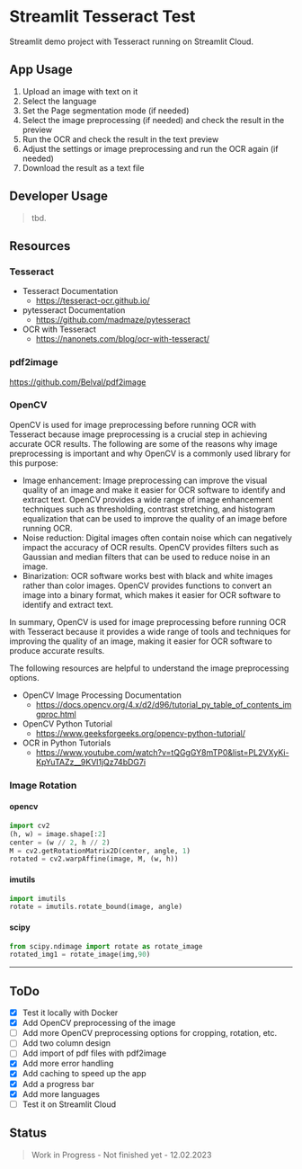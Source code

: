 # Streamlit Tesseract Test

Streamlit demo project with Tesseract running on Streamlit Cloud.

## App Usage

1. Upload an image with text on it
2. Select the language
3. Set the Page segmentation mode (if needed)
4. Select the image preprocessing (if needed) and check the result in the preview
5. Run the OCR and check the result in the text preview
6. Adjust the settings or image preprocessing and run the OCR again (if needed)
7. Download the result as a text file

## Developer Usage

> tbd.

## Resources

### Tesseract

- Tesseract Documentation
  - <https://tesseract-ocr.github.io/>
- pytesseract Documentation
  - <https://github.com/madmaze/pytesseract>
- OCR with Tesseract
  - <https://nanonets.com/blog/ocr-with-tesseract/>

### pdf2image

<https://github.com/Belval/pdf2image>

### OpenCV

OpenCV is used for image preprocessing before running OCR with Tesseract because image preprocessing is a crucial step in achieving accurate OCR results. The following are some of the reasons why image preprocessing is important and why OpenCV is a commonly used library for this purpose:

- Image enhancement: Image preprocessing can improve the visual quality of an image and make it easier for OCR software to identify and extract text. OpenCV provides a wide range of image enhancement techniques such as thresholding, contrast stretching, and histogram equalization that can be used to improve the quality of an image before running OCR.
- Noise reduction: Digital images often contain noise which can negatively impact the accuracy of OCR results. OpenCV provides filters such as Gaussian and median filters that can be used to reduce noise in an image.
- Binarization: OCR software works best with black and white images rather than color images. OpenCV provides functions to convert an image into a binary format, which makes it easier for OCR software to identify and extract text.

In summary, OpenCV is used for image preprocessing before running OCR with Tesseract because it provides a wide range of tools and techniques for improving the quality of an image, making it easier for OCR software to produce accurate results.

The following resources are helpful to understand the image preprocessing options.

- OpenCV Image Processing Documentation
  - <https://docs.opencv.org/4.x/d2/d96/tutorial_py_table_of_contents_imgproc.html>
- OpenCV Python Tutorial
  - <https://www.geeksforgeeks.org/opencv-python-tutorial/>
- OCR in Python Tutorials
  - <https://www.youtube.com/watch?v=tQGgGY8mTP0&list=PL2VXyKi-KpYuTAZz__9KVl1jQz74bDG7i>

### Image Rotation

#### opencv

```python
import cv2
(h, w) = image.shape[:2]
center = (w // 2, h // 2)
M = cv2.getRotationMatrix2D(center, angle, 1)
rotated = cv2.warpAffine(image, M, (w, h))
```

#### imutils

```python
import imutils
rotate = imutils.rotate_bound(image, angle)
```

#### scipy

```python
from scipy.ndimage import rotate as rotate_image
rotated_img1 = rotate_image(img,90)
```

---

## ToDo

- [x] Test it locally with Docker
- [x] Add OpenCV preprocessing of the image
- [ ] Add more OpenCV preprocessing options for cropping, rotation, etc.
- [ ] Add two column design
- [ ] Add import of pdf files with pdf2image
- [x] Add more error handling
- [x] Add caching to speed up the app
- [x] Add a progress bar
- [x] Add more languages
- [ ] Test it on Streamlit Cloud

## Status

> Work in Progress - Not finished yet - 12.02.2023
